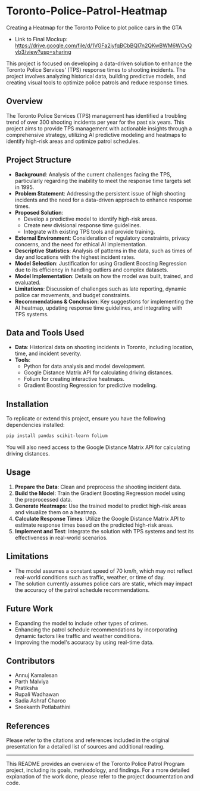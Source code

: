 # Toronto-Police-Patrol-Heatmap
Creating a Heatmap for the Toronto Police to plot police cars in the GTA
- Link to Final Mockup: https://drive.google.com/file/d/1VGFa2iyfqBCbBQI7n2QKwBWM6WOyQyb3/view?usp=sharing

This project is focused on developing a data-driven solution to enhance the Toronto Police Services' (TPS) response times to shooting incidents. The project involves analyzing historical data, building predictive models, and creating visual tools to optimize police patrols and reduce response times.

## Overview

The Toronto Police Services (TPS) management has identified a troubling trend of over 300 shooting incidents per year for the past six years. This project aims to provide TPS management with actionable insights through a comprehensive strategy, utilizing AI predictive modeling and heatmaps to identify high-risk areas and optimize patrol schedules.

## Project Structure

- **Background**: Analysis of the current challenges facing the TPS, particularly regarding the inability to meet the response time targets set in 1995.
- **Problem Statement**: Addressing the persistent issue of high shooting incidents and the need for a data-driven approach to enhance response times.
- **Proposed Solution**: 
  - Develop a predictive model to identify high-risk areas.
  - Create new divisional response time guidelines.
  - Integrate with existing TPS tools and provide training.
- **External Environment**: Consideration of regulatory constraints, privacy concerns, and the need for ethical AI implementation.
- **Descriptive Statistics**: Analysis of patterns in the data, such as times of day and locations with the highest incident rates.
- **Model Selection**: Justification for using Gradient Boosting Regression due to its efficiency in handling outliers and complex datasets.
- **Model Implementation**: Details on how the model was built, trained, and evaluated.
- **Limitations**: Discussion of challenges such as late reporting, dynamic police car movements, and budget constraints.
- **Recommendations & Conclusion**: Key suggestions for implementing the AI heatmap, updating response time guidelines, and integrating with TPS systems.

## Data and Tools Used

- **Data**: Historical data on shooting incidents in Toronto, including location, time, and incident severity.
- **Tools**: 
  - Python for data analysis and model development.
  - Google Distance Matrix API for calculating driving distances.
  - Folium for creating interactive heatmaps.
  - Gradient Boosting Regression for predictive modeling.

## Installation

To replicate or extend this project, ensure you have the following dependencies installed:

```bash
pip install pandas scikit-learn folium
```

You will also need access to the Google Distance Matrix API for calculating driving distances.

## Usage

1. **Prepare the Data**: Clean and preprocess the shooting incident data.
2. **Build the Model**: Train the Gradient Boosting Regression model using the preprocessed data.
3. **Generate Heatmaps**: Use the trained model to predict high-risk areas and visualize them on a heatmap.
4. **Calculate Response Times**: Utilize the Google Distance Matrix API to estimate response times based on the predicted high-risk areas.
5. **Implement and Test**: Integrate the solution with TPS systems and test its effectiveness in real-world scenarios.

## Limitations

- The model assumes a constant speed of 70 km/h, which may not reflect real-world conditions such as traffic, weather, or time of day.
- The solution currently assumes police cars are static, which may impact the accuracy of the patrol schedule recommendations.

## Future Work

- Expanding the model to include other types of crimes.
- Enhancing the patrol schedule recommendations by incorporating dynamic factors like traffic and weather conditions.
- Improving the model's accuracy by using real-time data.

## Contributors

- Annuj Kamalesan
- Parth Malviya
- Pratiksha
- Rupali Wadhawan
- Sadia Ashraf Charoo
- Sreekanth Potlabathini

## References

Please refer to the citations and references included in the original presentation for a detailed list of sources and additional reading.

---

This README provides an overview of the Toronto Police Patrol Program project, including its goals, methodology, and findings. For a more detailed explanation of the work done, please refer to the project documentation and code.
